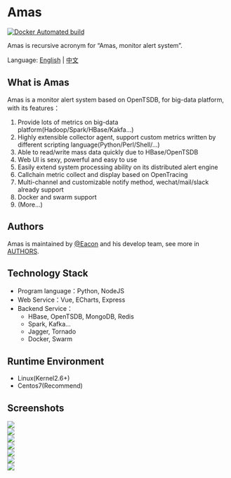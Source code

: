 # Amas

[![Docker Automated build](https://img.shields.io/docker/automated/jrottenberg/ffmpeg.svg)]()

Amas is recursive acronym for “Amas, monitor alert system”.

Language: [English](README.md) | [中文](README_ch.md)


## What is Amas
Amas is a monitor alert system based on OpenTSDB, for big-data platform, with its features：  
1. Provide lots of metrics on big-data platform(Hadoop/Spark/HBase/Kakfa...)
2. Highly extensible collector agent, support custom metrics written by different scripting language(Python/Perl/Shell/...)
3. Able to read/write mass data quickly due to HBase/OpenTSDB
4. Web UI is sexy, powerful and easy to use
5. Easily extend system processing ability on its distributed alert engine
6. Callchain metric collect and display based on OpenTracing
7. Multi-channel and customizable notify method, wechat/mail/slack already support
8. Docker and swarm support
9. (More...)


## Authors
Amas is maintained by [@Eacon](https://github.com/EaconTang) and his develop team, see more in [AUTHORS](AUTHORS).


## Technology Stack
* Program language：Python, NodeJS
* Web Service：Vue, ECharts, Express
* Backend Service：
    - HBase, OpenTSDB, MongoDB, Redis
    - Spark, Kafka...
    - Jagger, Tornado
    - Docker, Swarm


## Runtime Environment
* Linux(Kernel2.6+)
* Centos7(Recommend)

<!--
## Docker快捷部署

1）如果你了解并安装了Docker，可以用以下命令一键运行，快速体验其界面功能：
```

```
2）如果你熟悉容器编排Docker-Compose，推荐使用以下方式运行：
```

``` -->
<!--

## 生产环境部署指南
 -->

## Screenshots
![](./docs/img/Dashboard1.png)  
![](./docs/img/Dashboard2.png)  
![](./docs/img/chartview.png)  
![](./docs/img/alert1.png)  
![](./docs/img/alert2.png)  
![](./docs/img/callchain1.png)  
![](./docs/img/callchain2.png)  


<!-- ## 技术架构 -->
